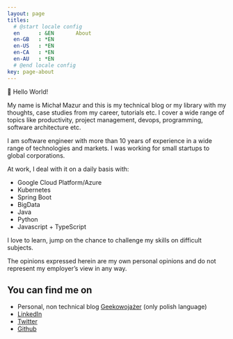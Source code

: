```yaml
---
layout: page
titles:
  # @start locale config
  en      : &EN       About
  en-GB   : *EN
  en-US   : *EN
  en-CA   : *EN
  en-AU   : *EN
  # @end locale config
key: page-about
---
```

:wave: Hello World!

My name is Michał Mazur and this is my technical blog or my library with my thoughts, case studies from my career, tutorials etc.
I cover a wide range of topics like productivity, project management, devops, programming, software architecture etc.

I am software engineer with more than 10 years of experience in a wide range of technologies and markets. I was working for small startups to global corporations.

<!--more-->

At work, I deal with it on a daily basis with:
- Google Cloud Platform/Azure
- Kubernetes
- Spring Boot
- BigData
- Java
- Python
- Javascript + TypeScript

I love to learn, jump on the chance to challenge my skills on difficult subjects.

The opinions expressed herein are my own personal opinions and do not represent my employer’s view in any way.

## You can find me on

- Personal, non technical blog [Geekowojażer](geekowojazer.pl) (only polish language)
- [LinkedIn](https://www.linkedin.com/in/michmzr/)
- [Twitter](https://twitter.com/MichalMzr)
- [Github](https://github.com/michmzr/)
